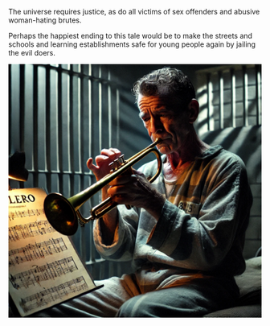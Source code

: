 The universe requires justice, as do all victims of sex offenders and abusive woman-hating brutes. 

Perhaps the happiest ending to this tale would be to make the streets and schools and learning establishments safe for young people again by jailing the evil doers.

![Geoffrey Epstein in jail](../content/images/geoff-in-prison.png)
